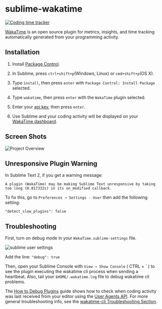 # sublime-wakatime

[![Coding time tracker](https://wakatime.com/badge/github/wakatime/sublime-wakatime.svg)](https://wakatime.com/badge/github/wakatime/sublime-wakatime)

[WakaTime][wakatime] is an open source plugin for metrics, insights, and time tracking automatically generated from your programming activity.

## Installation

1. Install [Package Control](https://packagecontrol.io/installation).

2. In Sublime, press `ctrl+shift+p`(Windows, Linux) or `cmd+shift+p`(OS X).

3. Type `install`, then press `enter` with `Package Control: Install Package` selected.

4. Type `wakatime`, then press `enter` with the `WakaTime` plugin selected.

5. Enter your [api key](https://wakatime.com/settings#apikey), then press `enter`.

6. Use Sublime and your coding activity will be displayed on your [WakaTime dashboard](https://wakatime.com).

## Screen Shots

![Project Overview](https://wakatime.com/static/img/ScreenShots/Screen-Shot-2016-03-21.png)

## Unresponsive Plugin Warning

In Sublime Text 2, if you get a warning message:

    A plugin (WakaTime) may be making Sublime Text unresponsive by taking too long (0.017332s) in its on_modified callback.

To fix this, go to `Preferences → Settings - User` then add the following setting:

`"detect_slow_plugins": false`

## Troubleshooting

First, turn on debug mode in your `WakaTime.sublime-settings` file.

![sublime user settings](https://wakatime.com/static/img/ScreenShots/sublime-wakatime-settings-menu.png?v=3)

Add the line: `"debug": true`

Then, open your Sublime Console with `View → Show Console` ( CTRL + \` ) to see the plugin executing the wakatime cli process when sending a heartbeat.
Also, tail your `$HOME/.wakatime.log` file to debug wakatime cli problems.

The [How to Debug Plugins][how to debug] guide shows how to check when coding activity was last received from your editor using the [User Agents API][user agents api].
For more general troubleshooting info, see the [wakatime-cli Troubleshooting Section][wakatime-cli-help].

[wakatime]: https://wakatime.com/sublime-text
[wakatime-cli-help]: https://github.com/wakatime/wakatime#troubleshooting
[how to debug]: https://wakatime.com/faq#debug-plugins
[user agents api]: https://wakatime.com/developers#user_agents
